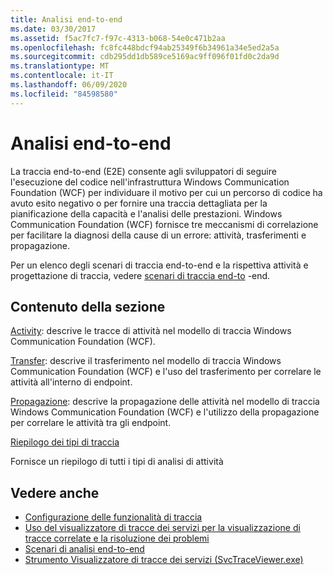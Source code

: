 ```yaml
---
title: Analisi end-to-end
ms.date: 03/30/2017
ms.assetid: f5ac7fc7-f97c-4313-b068-54e0c471b2aa
ms.openlocfilehash: fc8fc448bdcf94ab25349f6b34961a34e5ed2a5a
ms.sourcegitcommit: cdb295dd1db589ce5169ac9ff096f01fd0c2da9d
ms.translationtype: MT
ms.contentlocale: it-IT
ms.lasthandoff: 06/09/2020
ms.locfileid: "84598580"
---
```

# <a name="end-to-end-tracing"></a>Analisi end-to-end
La traccia end-to-end (E2E) consente agli sviluppatori di seguire l'esecuzione del codice nell'infrastruttura Windows Communication Foundation (WCF) per individuare il motivo per cui un percorso di codice ha avuto esito negativo o per fornire una traccia dettagliata per la pianificazione della capacità e l'analisi delle prestazioni. Windows Communication Foundation (WCF) fornisce tre meccanismi di correlazione per facilitare la diagnosi della cause di un errore: attività, trasferimenti e propagazione.  
  
 Per un elenco degli scenari di traccia end-to-end e la rispettiva attività e progettazione di traccia, vedere [scenari di traccia end-to](end-to-end-tracing-scenarios.md) -end.  
  
## <a name="in-this-section"></a>Contenuto della sezione  
 [Activity](activity.md): descrive le tracce di attività nel modello di traccia Windows Communication Foundation (WCF).  
  
 [Transfer](transfer.md): descrive il trasferimento nel modello di traccia Windows Communication Foundation (WCF) e l'uso del trasferimento per correlare le attività all'interno di endpoint.  
  
 [Propagazione](propagation.md): descrive la propagazione delle attività nel modello di traccia Windows Communication Foundation (WCF) e l'utilizzo della propagazione per correlare le attività tra gli endpoint.  
  
 [Riepilogo dei tipi di traccia](trace-type-summary.md)  
  
 Fornisce un riepilogo di tutti i tipi di analisi di attività  
  
## <a name="see-also"></a>Vedere anche

- [Configurazione delle funzionalità di traccia](configuring-tracing.md)
- [Uso del visualizzatore di tracce dei servizi per la visualizzazione di tracce correlate e la risoluzione dei problemi](using-service-trace-viewer-for-viewing-correlated-traces-and-troubleshooting.md)
- [Scenari di analisi end-to-end](end-to-end-tracing-scenarios.md)
- [Strumento Visualizzatore di tracce dei servizi (SvcTraceViewer.exe)](../../service-trace-viewer-tool-svctraceviewer-exe.md)
